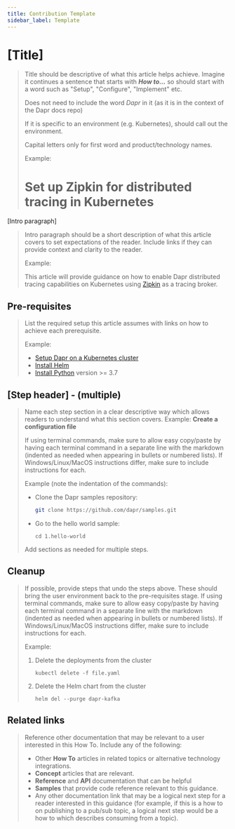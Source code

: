 ```yaml
---
title: Contribution Template
sidebar_label: Template
---
```


# [Title] 

>Title should be descriptive of what this article helps achieve. Imagine it continues a sentence that starts with ***How to...*** so should start with a word such as "Setup", "Configure", "Implement" etc.
>
>Does not need to include the word *Dapr* in it (as it is in the context of the Dapr docs repo)
>
>If it is specific to an environment (e.g. Kubernetes), should call out the environment.
>
>Capital letters only for first word and product/technology names.
>
>Example:
># Set up Zipkin for distributed tracing in Kubernetes

[Intro paragraph]

> Intro paragraph should be a short description of what this article covers to set expectations of the reader. Include links if they can provide context and clarity to the reader.
>
> Example:
>
> This article will provide guidance on how to enable Dapr distributed tracing capabilities on Kubernetes using [Zipkin](https://zipkin.io/) as a tracing broker. 

## Pre-requisites

>List the required setup this article assumes with links on how to achieve each prerequisite.
>
>Example:
>
> - [Setup Dapr on a Kubernetes cluster](https://github.com/dapr/docs/blob/master/getting-started/environment-setup.md#installing-dapr-on-a-kubernetes-cluster)
> - [Install Helm](https://helm.sh/docs/intro/install/)
> - [Install Python](https://www.python.org/downloads/) version >= 3.7

## [Step header] - (multiple)

>
>Name each step section in a clear descriptive way which allows readers to understand what this section covers. Example: **Create a configuration file**
>
>If using terminal commands, make sure to allow easy copy/paste by having each terminal command in a separate line with the markdown (indented as needed when appearing in bullets or numbered lists). If Windows/Linux/MacOS instructions differ, make sure to include instructions for each.
>
>Example (note the indentation of the commands):
>
>- Clone the Dapr samples repository:
>   ```bash
>   git clone https://github.com/dapr/samples.git
>   ```
>- Go to the hello world sample:
>   ```
>   cd 1.hello-world
>   ```
> 
>Add sections as needed for multiple steps.
>

## Cleanup

>
> If possible, provide steps that undo the steps above. These should bring the user environment back to the pre-requisites stage. If using terminal commands, make sure to allow easy copy/paste by having each terminal command in a separate line with the markdown (indented as needed when appearing in bullets or numbered lists). If Windows/Linux/MacOS instructions differ, make sure to include instructions for each.
>
>Example:
>
>1. Delete the deployments from the cluster
>       ```
>       kubectl delete -f file.yaml
>       ```
>2. Delete the Helm chart from the cluster
>       ```
>       helm del --purge dapr-kafka
>       ```
>

## Related links

>
> Reference other documentation that may be relevant to a user interested in this How To. Include any of the following:
>
>- Other **How To** articles in related topics or alternative technology integrations.
>- **Concept** articles that are relevant.
>- **Reference** and **API** documentation that can be helpful
>- **Samples** that provide code reference relevant to this guidance.
>- Any other documentation link that may be a logical next step for a reader interested in this guidance (for example, if this is a how to on publishing to a pub/sub topic, a logical next step would be a how to which describes consuming from a topic).
>


